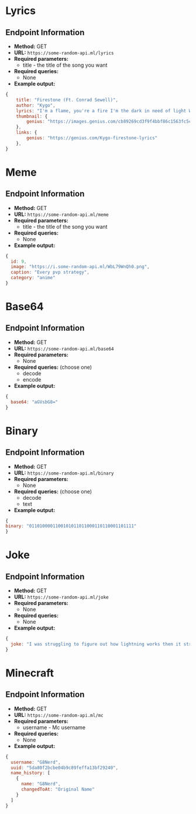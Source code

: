 # Lyrics

## Endpoint Information
- **Method:** GET
- **URL:** `https://some-random-api.ml/lyrics`
- **Required parameters:**
    - title - the title of the song you want
- **Required queries:**
    - None
- **Example output:**
```js
{
    title: "Firestone (Ft. Conrad Sewell)",
    author: "Kygo",
    lyrics: "I'm a flame, you're a fire I'm the dark in need of light When we touch, you inspire Feel it changin' me tonight Take me up, take me higher There's a world not far from here We can dance in desire Or we can burn in love tonight Our hearts are like firestones And when they strike, we feel the love Sparks will fly, they ignite our bones And when they strike, we light up the world Our hearts are like firestones And when they strike, we feel the love Sparks will fly, they ignite our bones And when they strike, we light up the world We light up the world We light up the world Whoa, oh World Whoa, oh Firestone I'm from X You're from Y Perfect strangers in the night Here we are, come together To the world we'll testify Our hearts are like firestones And when they strike, we feel the love Sparks will fly, they ignite our bones And when they strike, we light up the world Our hearts are like firestones And when they strike, we feel the love Sparks will fly, they ignite our bones And when they strike, we light up the world We light up the world We light up the word Whoa, oh World Whoa, oh Firestone",
    thumbnail: {
        genius: "https://images.genius.com/cb89269cd3f9f4bbf86c1563fc5cb1d3.300x300x1.jpg"
    },
    links: {
        genius: "https://genius.com/Kygo-firestone-lyrics"
    },
}
```

# Meme

## Endpoint Information
- **Method:** GET
- **URL:** `https://some-random-api.ml/meme`
- **Required parameters:**
    - title - the title of the song you want
- **Required queries:**
    - None
- **Example output:**
```js
{
  id: 9,
  image: "https://i.some-random-api.ml/WbL79WnQh0.png",
  caption: "Every pvp strategy",
  category: "anime"
}
```

# Base64

## Endpoint Information
- **Method:** GET
- **URL:** `https://some-random-api.ml/base64`
- **Required parameters:**
    - None
- **Required queries:** (choose one)
    - decode
    - encode
- **Example output:**
```js
{
  base64: "aGVsbG8="
}
```

# Binary

## Endpoint Information
- **Method:** GET
- **URL:** `https://some-random-api.ml/binary`
- **Required parameters:**
    - None
- **Required queries:** (choose one)
    - decode
    - text
- **Example output:**
```js
{
binary: "0110100001100101011011000110110001101111"
}
```

# Joke

## Endpoint Information
- **Method:** GET
- **URL:** `https://some-random-api.ml/joke`
- **Required parameters:**
    - None
- **Required queries:**
    - None
- **Example output:**
```js
{
  joke: "I was struggling to figure out how lightning works then it struck me."
}
```

# Minecraft

## Endpoint Information
- **Method:** GET
- **URL:** `https://some-random-api.ml/mc`
- **Required parameters:**
    - username - Mc username
- **Required queries:**
    - None
- **Example output:**
```js
{
  username: "G8Nerd",
  uuid: "5da80f2bcbe04b9c89feffa13bf29240",
  name_history: [
    {
      name: "G8Nerd",
      changedToAt: "Original Name"
    }
  ]
}
```

